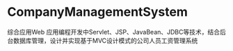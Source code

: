 # CompanyManagementSystem
综合应用Web 应用编程开发中Servlet、JSP、JavaBean、JDBC等技术，结合后台数据库管理，设计并实现基于MVC设计模式的公司人员工资管理系统
